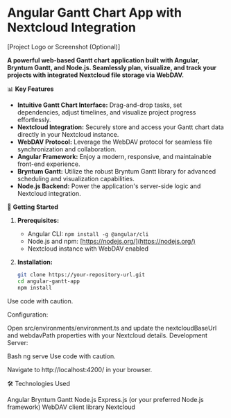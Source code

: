 # Angular Gantt Chart App with Nextcloud Integration

[Project Logo or Screenshot (Optional)]

**A powerful web-based Gantt chart application built with Angular, Bryntum Gantt, and Node.js. Seamlessly plan, visualize, and track your projects with integrated Nextcloud file storage via WebDAV.**

📊 **Key Features**

* **Intuitive Gantt Chart Interface:** Drag-and-drop tasks, set dependencies, adjust timelines, and visualize project progress effortlessly.
* **Nextcloud Integration:** Securely store and access your Gantt chart data directly in your Nextcloud instance.
* **WebDAV Protocol:** Leverage the WebDAV protocol for seamless file synchronization and collaboration.
* **Angular Framework:** Enjoy a modern, responsive, and maintainable front-end experience.
* **Bryntum Gantt:** Utilize the robust Bryntum Gantt library for advanced scheduling and visualization capabilities.
* **Node.js Backend:** Power the application's server-side logic and Nextcloud integration.

🚀 **Getting Started**

1. **Prerequisites:**
   * Angular CLI: `npm install -g @angular/cli`
   * Node.js and npm: [https://nodejs.org/](https://nodejs.org/)
   * Nextcloud instance with WebDAV enabled

2. **Installation:**
   ```bash
   git clone https://your-repository-url.git
   cd angular-gantt-app
   npm install
Use code with caution.

Configuration:

Open src/environments/environment.ts and update the nextcloudBaseUrl and webdavPath properties with your Nextcloud details.
Development Server:

Bash
ng serve
Use code with caution.

Navigate to http://localhost:4200/ in your browser.

🛠️ Technologies Used

Angular
Bryntum Gantt
Node.js
Express.js (or your preferred Node.js framework)
WebDAV client library 
Nextcloud


